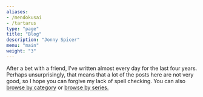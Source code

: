 ```yaml
---
aliases:
- /mendokusai
- /tartarus
type: "page"
title: "Blog"
description: "Jonny Spicer"
menu: "main"
weight: "3"
---
```

After a bet with a friend, I've written almost every day for the last four years.
Perhaps unsurprisingly, that means that a lot of the posts here are not very good,
so I hope you can forgive my lack of spell checking. You can also [browse by category](/categories)
or [browse by series.](/series)
